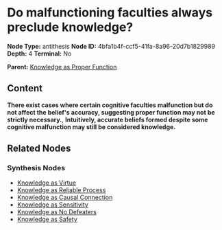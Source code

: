 # Do malfunctioning faculties always preclude knowledge?

**Node Type:** antithesis
**Node ID:** 4bfa1b4f-ccf5-41fa-8a96-20d7b1829989
**Depth:** 4
**Terminal:** No

**Parent:** [Knowledge as Proper Function](knowledge-as-proper-function-synthesis-f2c34cf8-24ad-4ac4-9181-f1bc2c339f78.md)

## Content

**There exist cases where certain cognitive faculties malfunction but do not affect the belief's accuracy, suggesting proper function may not be strictly necessary.**, **Intuitively, accurate beliefs formed despite some cognitive malfunction may still be considered knowledge.**

## Related Nodes

### Synthesis Nodes

- [Knowledge as Virtue](knowledge-as-virtue-synthesis-dd39b16a-f1c4-49cf-825b-f590a2d3ffdd.md)
- [Knowledge as Reliable Process](knowledge-as-reliable-process-synthesis-49811c31-dc9f-4abc-8b2e-9660de333348.md)
- [Knowledge as Causal Connection](knowledge-as-causal-connection-synthesis-22febf9f-f303-4c21-b410-4bd3a0aed689.md)
- [Knowledge as Sensitivity](knowledge-as-sensitivity-synthesis-2afd13a3-c636-4af4-9a90-ddb33ad3e016.md)
- [Knowledge as No Defeaters](knowledge-as-no-defeaters-synthesis-29116a44-ae83-4134-9702-d0f291e5d992.md)
- [Knowledge as Safety](knowledge-as-safety-synthesis-093fb8e1-e5b8-4ab0-a430-3a9a26abcaf9.md)
